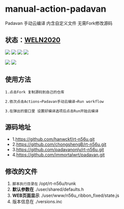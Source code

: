 # manual-action-padavan

Padavan 手动云编译 内含自定义文件 无需Fork修改源码 

## 状态：[WELN2020](https://github.com/weln2020/manual-action-padavan)


[![](https://img.shields.io/github/downloads/weln2020/manual-action-padavan/total?label=下载量)](https://github.com/weln2020)
[![](https://img.shields.io/github/stars/weln2020/manual-action-padavan?label=加星量)](https://github.com/weln2020?tab=stars)
[![](https://img.shields.io/github/repo-size/weln2020/manual-action-padavan?label=库大小)](https://github.com/weln2020/manual-action-padavan)
[![](https://img.shields.io/github/last-commit/weln2020/manual-action-padavan?label=源码更新)](https://github.com/weln2020/manual-action-padavan/blob/main/.github/workflows/Padavan.yml)

[![](https://github.com/weln2020/manual-action-padavan/actions/workflows/Padavan.yml/badge.svg)](https://github.com/weln2020/manual-action-padavan/actions/workflows/Padavan.yml)
[![](https://img.shields.io/github/v/release/weln2020/manual-action-padavan?label=编译日期)](https://github.com/weln2020/manual-action-padavan/releases)

## 使用方法

    1.点击Fork 复制源码到自己的仓库
    
    2.依次点击Actions→Padavan手动云编译→Run workflow
    
    3.在弹出的窗口里 设置好编译选项后点击Run开始云编译


## 源码地址

- 1.https://github.com/hanwckf/rt-n56u.git
- 2.https://github.com/chongshengB/rt-n56u.git
- 3.https://github.com/padavanonly/rt-n56u.git
- 4.https://github.com/immortalwrt/padavan.git

## 修改的文件

1. ``脚本执行目录在`` /opt/rt-n56u/trunk
2. **默认参数在** ./user/shared/defaults.h
3. **WEB页面显示** ./user/www/n56u_ribbon_fixed/state.js
4. 版本信息在 ./versions.inc
